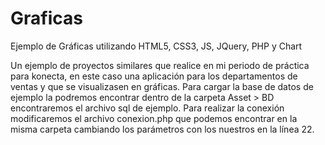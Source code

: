 # Graficas
Ejemplo de Gráficas utilizando HTML5, CSS3, JS, JQuery, PHP y Chart

Un ejemplo de proyectos similares que realice en mi periodo de práctica para konecta, en este caso una aplicación para los departamentos de ventas y que se visualizasen en gráficas.
Para cargar la base de datos de ejemplo la podremos encontrar dentro de la carpeta Asset > BD encontraremos el archivo sql de ejemplo.
Para realizar la conexión modificaremos el archivo conexion.php que podemos encontrar en la misma carpeta cambiando los parámetros con los nuestros en la línea 22.
